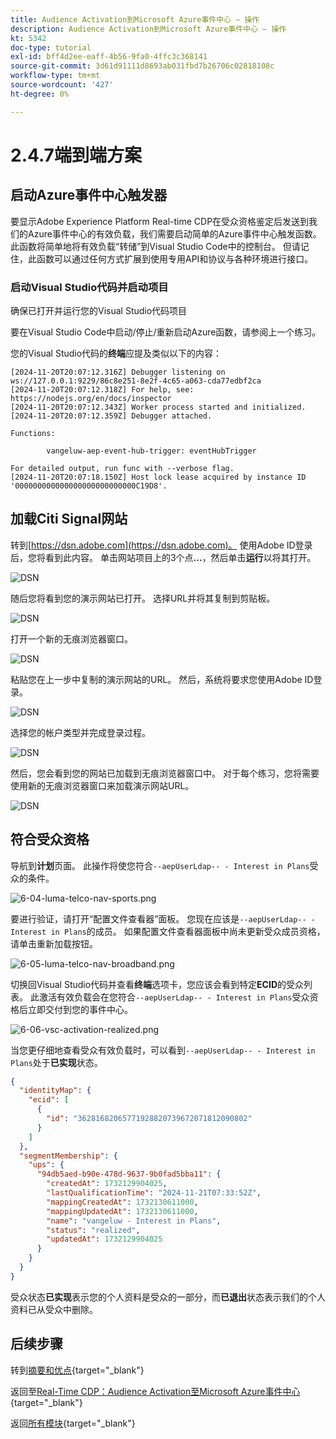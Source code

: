 ```yaml
---
title: Audience Activation到Microsoft Azure事件中心 — 操作
description: Audience Activation到Microsoft Azure事件中心 — 操作
kt: 5342
doc-type: tutorial
exl-id: bff4d2ee-eaff-4b56-9fa0-4ffc3c368141
source-git-commit: 3d61d91111d8693ab031fbd7b26706c02818108c
workflow-type: tm+mt
source-wordcount: '427'
ht-degree: 0%

---
```


# 2.4.7端到端方案

## 启动Azure事件中心触发器

要显示Adobe Experience Platform Real-time CDP在受众资格鉴定后发送到我们的Azure事件中心的有效负载，我们需要启动简单的Azure事件中心触发函数。 此函数将简单地将有效负载“转储”到Visual Studio Code中的控制台。 但请记住，此函数可以通过任何方式扩展到使用专用API和协议与各种环境进行接口。

### 启动Visual Studio代码并启动项目

确保已打开并运行您的Visual Studio代码项目

要在Visual Studio Code中启动/停止/重新启动Azure函数，请参阅上一个练习。

您的Visual Studio代码的&#x200B;**终端**&#x200B;应提及类似以下的内容：

```code
[2024-11-20T20:07:12.316Z] Debugger listening on ws://127.0.0.1:9229/86c8e251-8e2f-4c65-a063-cda77edbf2ca
[2024-11-20T20:07:12.318Z] For help, see: https://nodejs.org/en/docs/inspector
[2024-11-20T20:07:12.343Z] Worker process started and initialized.
[2024-11-20T20:07:12.359Z] Debugger attached.

Functions:

        vangeluw-aep-event-hub-trigger: eventHubTrigger

For detailed output, run func with --verbose flag.
[2024-11-20T20:07:18.150Z] Host lock lease acquired by instance ID '000000000000000000000000000C19D8'.
```

## 加载Citi Signal网站

转到[https://dsn.adobe.com](https://dsn.adobe.com)。 使用Adobe ID登录后，您将看到此内容。 单击网站项目上的3个点&#x200B;**...**，然后单击&#x200B;**运行**&#x200B;以将其打开。

![DSN](./../../datacollection/dc1.1/images/web8.png)

随后您将看到您的演示网站已打开。 选择URL并将其复制到剪贴板。

![DSN](../../../getting-started/gettingstarted/images/web3.png)

打开一个新的无痕浏览器窗口。

![DSN](../../../getting-started/gettingstarted/images/web4.png)

粘贴您在上一步中复制的演示网站的URL。 然后，系统将要求您使用Adobe ID登录。

![DSN](../../../getting-started/gettingstarted/images/web5.png)

选择您的帐户类型并完成登录过程。

![DSN](../../../getting-started/gettingstarted/images/web6.png)

然后，您会看到您的网站已加载到无痕浏览器窗口中。 对于每个练习，您将需要使用新的无痕浏览器窗口来加载演示网站URL。

![DSN](../../../getting-started/gettingstarted/images/web7.png)

## 符合受众资格

导航到&#x200B;**计划**&#x200B;页面。 此操作将使您符合`--aepUserLdap-- - Interest in Plans`受众的条件。

![6-04-luma-telco-nav-sports.png](./images/cs1.png)

要进行验证，请打开“配置文件查看器”面板。 您现在应该是`--aepUserLdap-- - Interest in Plans`的成员。 如果配置文件查看器面板中尚未更新受众成员资格，请单击重新加载按钮。

![6-05-luma-telco-nav-broadband.png](./images/cs2.png)

切换回Visual Studio代码并查看&#x200B;**终端**&#x200B;选项卡，您应该会看到特定&#x200B;**ECID**&#x200B;的受众列表。 此激活有效负载会在您符合`--aepUserLdap-- - Interest in Plans`受众资格后立即交付到您的事件中心。

![6-06-vsc-activation-realized.png](./images/cs3.png)

当您更仔细地查看受众有效负载时，可以看到`--aepUserLdap-- - Interest in Plans`处于&#x200B;**已实现**&#x200B;状态。

```json
{
  "identityMap": {
    "ecid": [
      {
        "id": "36281682065771928820739672071812090802"
      }
    ]
  },
  "segmentMembership": {
    "ups": {
      "94db5aed-b90e-478d-9637-9b0fad5bba11": {
        "createdAt": 1732129904025,
        "lastQualificationTime": "2024-11-21T07:33:52Z",
        "mappingCreatedAt": 1732130611000,
        "mappingUpdatedAt": 1732130611000,
        "name": "vangeluw - Interest in Plans",
        "status": "realized",
        "updatedAt": 1732129904025
      }
    }
  }
}
```

受众状态&#x200B;**已实现**&#x200B;表示您的个人资料是受众的一部分，而&#x200B;**已退出**&#x200B;状态表示我们的个人资料已从受众中删除。

## 后续步骤

转到[摘要和优点](./summary.md){target="_blank"}

返回至[Real-Time CDP：Audience Activation至Microsoft Azure事件中心](./segment-activation-microsoft-azure-eventhub.md){target="_blank"}

返回[所有模块](./../../../../overview.md){target="_blank"}
